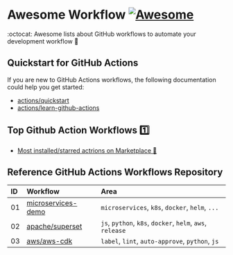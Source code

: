 # Awesome Workflow [![Awesome](https://cdn.rawgit.com/sindresorhus/awesome/d7305f38d29fed78fa85652e3a63e154dd8e8829/media/badge.svg)](https://github.com/sindresorhus/awesome)

:octocat: Awesome lists about GitHub workflows to automate your development workflow 🥰

## Quickstart for GitHub Actions
If you are new to GitHub Actions workflows, the following documentation could help you get started:
- [actions/quickstart](https://docs.github.com/en/actions/quickstart)
- [actions/learn-github-actions](https://docs.github.com/en/actions/learn-github-actions)

## Top Github Action Workflows 1️⃣

- [Most installed/starred actrions on Marketplace 🌟](https://github.com/marketplace?category=&type=actions&verification=&query=updated%3A%3E2021-01-01+sort%3Apopularity-desc)

## Reference GitHub Actions Workflows Repository

| ID  | Workflow                                                                                                    | Area                                                      |
| :-- | :---------------------------------------------------------------------------------------------------------- | :-------------------------------------------------------- |
| 01  | [microservices-demo](https://github.com/GoogleCloudPlatform/microservices-demo/tree/main/.github/workflows) | `microservices`, `k8s`, `docker`, `helm`, `...`           |
| 02  | [apache/superset](https://github.com/apache/superset/tree/master/.github/workflows)                         | `js`, `python`, `k8s`, `docker`, `helm`, `aws`, `release` |
| 03  | [aws/aws-cdk](https://github.com/aws/aws-cdk/tree/main/.github/workflows)                                   | `label`, `lint`, `auto-approve`, `python`, `js`           |
